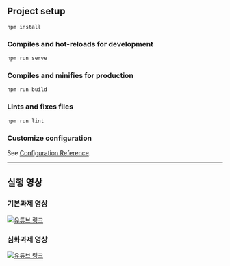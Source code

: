 ## Project setup
```
npm install
```

### Compiles and hot-reloads for development
```
npm run serve
```

### Compiles and minifies for production
```
npm run build
```

### Lints and fixes files
```
npm run lint
```

### Customize configuration
See [Configuration Reference](https://cli.vuejs.org/config/).

---
## 실행 영상

### 기본과제 영상
 [![유튜브 링크]()](https://www.youtube.com/watch?v=x-VeXsorT-I)
 
 
### 심화과제 영상
 [![유튜브 링크]()](https://www.youtube.com/watch?v=f2Sxu4tkAZc)
 

